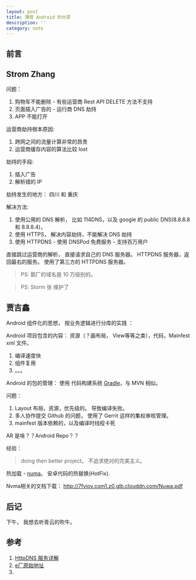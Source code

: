 ```yaml
---
layout: post
title: 薄荷 Android 的分享
description: ''
category: note
---
```


## 前言


##  Strom Zhang

问题： 

1. 购物车不能删除 -  有些运营商 Rest API DELETE 方法不支持
2. 页面插入广告的 - 运行商 DNS 劫持
3. APP 不能打开 

运营商劫持根本原因: 

1. 跨网之间的流量计算非常的昂贵
1. 运营商缓存内容的算法比较 lost

劫持的手段:

1. 插入广告
2. 解析错的 IP

劫持发生的地方： 四川 和 重庆

解决方法: 

1. 使用公用的 DNS 解析， 比如 114DNS，以及 google 的 public DNS(8.8.8.8 和 8.8.8.4)，
2. 使用 HTTPS， 解决内容劫持，不能解决 DNS 劫持
3. 使用 HTTPDNS - 使用 DNSPod 免费服务 - 支持百万用户

直接跳过运营商的解析， 直接请求自己的 DNS 服务器。 HTTPDNS 服务器，返回最右的服务。 使用了第三方的 HTTPDNS 服务器。

> PS: 鹅厂的域名是 10 万级别的。

> PS: Storm 张 维护了

## 贾吉鑫


Android 组件化的思想， 按业务逻辑进行分库的实践 ：

Android 项目包含的内容： 资源（？画布局， View等等之类），代码，Mainfest xml 文件。


1. 编译速度快
2. 组件复用
3. 。。。

Android 的包的管理： 使用 代码构建系统 [Gradle](https://github.com/gradle/gradle)，与 MVN 相似。

问题： 

1. Layout 布局，资源，优先级的。 导致编译失败。
2. 多人协作提交 Github 的问题， 使用了 Gerrit 这样的集权审核管理。
3. mainfest 版本依赖的，以及编译时线程卡死

AR 是啥？？Android Repo？？

经验：

> doing then better project。 不追求绝对的完美主义。

热加载 - [numa](https://github.com/jasonross/Nuwa)。 安卓代码的热替换(HotFix).

Nvma相关的文档下载： http://7fviov.com1.z0.glb.clouddn.com/Nuwa.pdf

## 后记

下午， 我想去听青云的吹牛。

## 参考

1. [HttpDNS 服务详解](https://www.ttlsa.com/web/httpdns-detailed-service/)
2. [e厂原始地址](http://mp.weixin.qq.com/s?__biz=MzA3ODgyNzcwMw==&mid=201837080&idx=1&sn=b2a152b84df1c7dbd294ea66037cf262&scene=2&from=timeline&isappinstalled=0#rd)
3. 